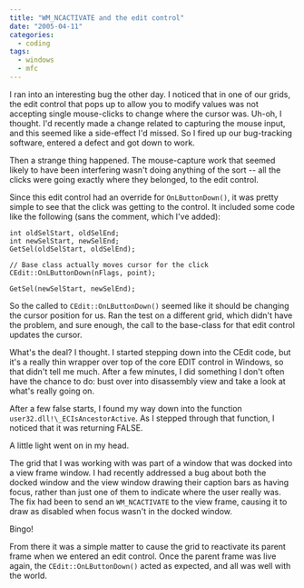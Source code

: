 ```yaml
---
title: "WM_NCACTIVATE and the edit control"
date: "2005-04-11"
categories:
  - coding
tags:
  - windows
  - mfc
---
```


I ran into an interesting bug the other day. I noticed that in one of our grids, the edit control that pops up to allow you to modify values was not accepting single mouse-clicks to change where the cursor was. Uh-oh, I thought. I'd recently made a change related to capturing the mouse input, and this seemed like a side-effect I'd missed. So I fired up our bug-tracking software, entered a defect and got down to work.

Then a strange thing happened. The mouse-capture work that seemed likely to have been interfering wasn't doing anything of the sort -- all the clicks were going exactly where they belonged, to the edit control.

Since this edit control had an override for `OnLButtonDown()`, it was pretty simple to see that the click was getting to the control. It included some code like the following (sans the comment, which I've added):

```
int oldSelStart, oldSelEnd;
int newSelStart, newSelEnd;
GetSel(oldSelStart, oldSelEnd);

// Base class actually moves cursor for the click
CEdit::OnLButtonDown(nFlags, point);

GetSel(newSelStart, newSelEnd);
```

So the called to `CEdit::OnLButtonDown()` seemed like it should be changing the cursor position for us. Ran the test on a different grid, which didn't have the problem, and sure enough, the call to the base-class for that edit control updates the cursor.

What's the deal? I thought. I started stepping down into the CEdit code, but it's a really thin wrapper over top of the core EDIT control in Windows, so that didn't tell me much. After a few minutes, I did something I don't often have the chance to do: bust over into disassembly view and take a look at what's really going on.

After a few false starts, I found my way down into the function `user32.dll!\_ECIsAncestorActive`. As I stepped through that function, I noticed that it was returning FALSE.

A little light went on in my head.

The grid that I was working with was part of a window that was docked into a view frame window. I had recently addressed a bug about both the docked window and the view window drawing their caption bars as having focus, rather than just one of them to indicate where the user really was. The fix had been to send an `WM_NCACTIVATE` to the view frame, causing it to draw as disabled when focus wasn't in the docked window.

Bingo!

From there it was a simple matter to cause the grid to reactivate its parent frame when we entered an edit control. Once the parent frame was live again, the `CEdit::OnLButtonDown()` acted as expected, and all was well with the world.
